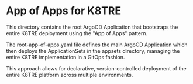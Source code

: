 # App of Apps for K8TRE

This directory contains the root ArgoCD Application that bootstraps the entire K8TRE deployment using the "App of Apps" pattern. 

The root-app-of-apps.yaml file defines the main ArgoCD Application which then deploys the ApplicationSets in the appsets directory, managing the entire K8TRE implementation in a GitOps fashion.

This approach allows for declarative, version-controlled deployment of the entire K8TRE platform across multiple environments.



